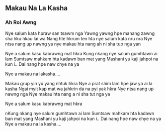 ## Makau Na La Kasha

### Ah Roi Awng

Nye salum kata hpraw san tsawm nga
Yawng yawng hpe manang zawng sha hku hkau lai wa
Nang hte hkrum ten hta nye salum kata nru nra
Nye ntsa nang up nawng ya nye makau hta nang ah ni sha tup nga yan

Nye a salum kasu kabrawng mat hkra
Kung nkang nye salum gumhtawn ai lam
Sumtsaw mahkam hta kadawn ban mat yang
Mashani yu kaji jahpoi na kun i..
Dai nang hpe naw chye na ya

Nye a makau na lakasha….

Makau grup yin yu yang nhtuk hkra
Nye a prat shim lam hpe jaw ya ai la kasha
Ngai myit kap mat wa jahkrin da na pyi yak hkra
Nye ntsa nang up nawng nga
Nye makau hta nang a ni sha tut nga ya

Nye a salum kasu kabrawng mat hkra

nKung nkang nye salum gumhtawn ai lam
Sumtsaw mahkam hta kadawn ban mat yang
Mashani yu kaji jahpoi na kun i..
Dai nang hpe naw chye na ya
Nye a makau na la kasha….
